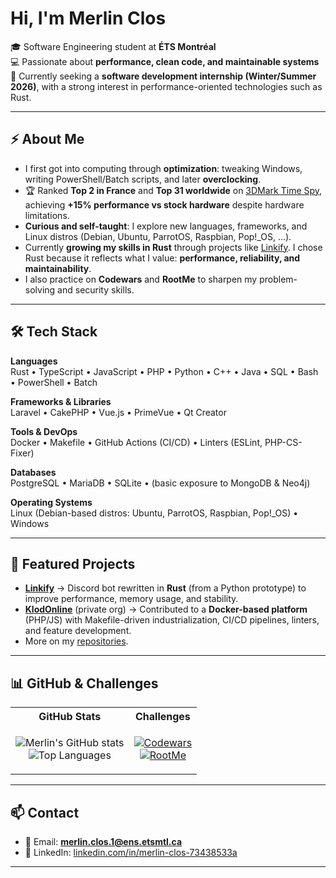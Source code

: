 # Hi, I'm Merlin Clos

🎓 Software Engineering student at **ÉTS Montréal**  
💻 Passionate about **performance, clean code, and maintainable systems**  
🚀 Currently seeking a **software development internship (Winter/Summer 2026)**, with a strong interest in performance-oriented technologies such as Rust.  

---

## ⚡ About Me
- I first got into computing through **optimization**: tweaking Windows, writing PowerShell/Batch scripts, and later **overclocking**.  
- 🏆 Ranked **Top 2 in France** and **Top 31 worldwide** on [3DMark Time Spy](https://www.3dmark.com/spy/52028926), achieving **+15% performance vs stock hardware** despite hardware limitations.  
- **Curious and self-taught**: I explore new languages, frameworks, and Linux distros (Debian, Ubuntu, ParrotOS, Raspbian, Pop!_OS, …).  
- Currently **growing my skills in Rust** through projects like [Linkify](https://github.com/StenguyzCSGO/linkify). I chose Rust because it reflects what I value: **performance, reliability, and maintainability**.  
- I also practice on **Codewars** and **RootMe** to sharpen my problem-solving and security skills.  

---

## 🛠️ Tech Stack

**Languages**  
Rust • TypeScript • JavaScript • PHP • Python • C++ • Java • SQL • Bash • PowerShell • Batch  

**Frameworks & Libraries**  
Laravel • CakePHP • Vue.js • PrimeVue • Qt Creator  

**Tools & DevOps**  
Docker • Makefile • GitHub Actions (CI/CD) • Linters (ESLint, PHP-CS-Fixer)  

**Databases**  
PostgreSQL • MariaDB • SQLite • (basic exposure to MongoDB & Neo4j)  

**Operating Systems**  
Linux (Debian-based distros: Ubuntu, ParrotOS, Raspbian, Pop!_OS) • Windows  

---

## 🚀 Featured Projects
- **[Linkify](https://github.com/StenguyzCSGO/linkify)** → Discord bot rewritten in **Rust** (from a Python prototype) to improve performance, memory usage, and stability.  
- **[KlodOnline](https://www.klod-online.com/)** (private org) → Contributed to a **Docker-based platform** (PHP/JS) with Makefile-driven industrialization, CI/CD pipelines, linters, and feature development.  
- More on my [repositories](https://github.com/StenguyzCSGO).  

---

## 📊 GitHub & Challenges

<div align="center">

<table>
<tr>
<th>GitHub Stats</th>
<th>Challenges</th>
</tr>
<tr>
<td align="center">

![Merlin's GitHub stats](https://github-readme-stats.vercel.app/api?username=StenguyzCSGO&show_icons=true)  
![Top Languages](https://github-readme-stats.vercel.app/api/top-langs/?username=StenguyzCSGO&layout=donut-vertical)  

</td>
<td align="center">

[![Codewars](https://github.r2v.ch/codewars?user=Stenguyz&name=true&top_languages=true&theme=light&stroke=%23CCCCCC)](https://www.codewars.com/users/Stenguyz)  
[![RootMe](https://root-me-diff.vercel.app/rm-gh?nickname=Stenguyz)](https://www.root-me.org/Stenguyz)  

</td>
</tr>
</table>

</div>

---

## 📫 Contact
- 📧 Email: **merlin.clos.1@ens.etsmtl.ca**  
- 💼 LinkedIn: [linkedin.com/in/merlin-clos-73438533a](https://www.linkedin.com/in/merlin-clos-73438533a)  

---
